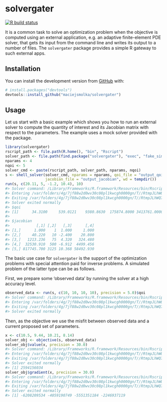 
<!-- README.md is generated from README.Rmd. Please edit that file -->

# solvergater

<!-- badges: start -->

[![R build
status](https://github.com/maciejsmolka/solvergater/workflows/R-CMD-check/badge.svg)](https://github.com/maciejsmolka/solvergater/actions)
<!-- badges: end -->

It is a common task to solve an optimization problem when the objective
is computed using an external application, e.g. an adaptive
finite-element PDE solver, that gets its input from the command line and
writes its output to a number of files. The `solvergater` package
provides a simple R gateway to such external apps.

## Installation

<!--
You can install the released version of solvergater from 
[CRAN](https://CRAN.R-project.org) with:
-->

<!--
``` r
install.packages("solvergater")
```
-->

<!--
And 
-->

You can install the development version from
[GitHub](https://github.com/) with:

``` r
# install.packages("devtools")
devtools::install_github("maciejsmolka/solvergater")
```

## Usage

Let us start with a basic example which shows you how to run an external
solver to compute the quantity of interest and its Jacobian matrix with
respect to the parameters. The example uses a mock solver provided with
the package.

``` r
library(solvergater)
rscript_path <- file.path(R.home(), "bin", "Rscript")
solver_path <- file.path(find.package("solvergater"), "exec", "fake_simple.R")
nparams <- 4
nqoi <- 5
solver_cmd <- paste(rscript_path, solver_path, nparams, nqoi)
s <- shell_solver(solver_cmd, nparams = nparams, qoi_file = "output_qoi",
                  jacobian_file = "output_jacobian", wd = tempdir())
run(s, c(20.11, 5, -1.2, 10.4), 10)
#> Solver command: /Library/Frameworks/R.framework/Resources/bin/Rscript /Library/Frameworks/R.framework/Versions/4.0/Resources/library/solvergater/exec/fake_simple.R 4 5 20.11 5 -1.2 10.4 10
#> Entering /var/folders/4g/7jf88w2d0wv30c08pl1kwcgh0000gn/T//RtmpJLhWQ7
#> Exiting /var/folders/4g/7jf88w2d0wv30c08pl1kwcgh0000gn/T//RtmpJLhWQ7
#> Solver exited normally
#> $qoi
#> [1]      34.3100     539.0121    9380.8630  175874.8000 3413761.0000
#> 
#> $jacobian
#>            [,1] [,2]   [,3]      [,4]
#> [1,]      1.000    1  1.000     1.000
#> [2,]     40.220   10 -2.400    20.800
#> [3,]   1213.236   75  4.320   324.480
#> [4,]  32530.910  500 -6.912  4499.456
#> [5,] 817745.700 3125 10.368 58492.930
```

The basic use case for `solvergater` is the support of the optimization
problems with special attention paid for inverse problems. A simulated
problem of the latter type can be as follows.

First, we prepare some ‘observed data’ by running the solver at a high
accuracy level.

``` r
observed_data <- run(s, c(10, 10, 10, 10), precision = 5.0)$qoi
#> Solver command: /Library/Frameworks/R.framework/Resources/bin/Rscript /Library/Frameworks/R.framework/Versions/4.0/Resources/library/solvergater/exec/fake_simple.R 4 5 10 10 10 10 5
#> Entering /var/folders/4g/7jf88w2d0wv30c08pl1kwcgh0000gn/T//RtmpJLhWQ7
#> Exiting /var/folders/4g/7jf88w2d0wv30c08pl1kwcgh0000gn/T//RtmpJLhWQ7
#> Solver exited normally
```

Then, as the objective we use the misfit between observed data and a
current proposed set of parameters.

``` r
x <- c(10.5, 9.44, 10.21, 8.14)
solver_obj <- objective(s, observed_data)
solver_obj$value(x, precision = 30.0)
#> Solver command: /Library/Frameworks/R.framework/Resources/bin/Rscript /Library/Frameworks/R.framework/Versions/4.0/Resources/library/solvergater/exec/fake_simple.R 4 5 10.5 9.44 10.21 8.14 30
#> Entering /var/folders/4g/7jf88w2d0wv30c08pl1kwcgh0000gn/T//RtmpJLhWQ7
#> Exiting /var/folders/4g/7jf88w2d0wv30c08pl1kwcgh0000gn/T//RtmpJLhWQ7
#> Solver exited normally
#> [1] 2594156034
solver_obj$gradient(x, precision = 30.0)
#> Solver command: /Library/Frameworks/R.framework/Resources/bin/Rscript /Library/Frameworks/R.framework/Versions/4.0/Resources/library/solvergater/exec/fake_simple.R 4 5 10.5 9.44 10.21 8.14 30
#> Entering /var/folders/4g/7jf88w2d0wv30c08pl1kwcgh0000gn/T//RtmpJLhWQ7
#> Exiting /var/folders/4g/7jf88w2d0wv30c08pl1kwcgh0000gn/T//RtmpJLhWQ7
#> Solver exited normally
#> [1] -6208209534 -4059190749 -5551351184 -2246937119
```
